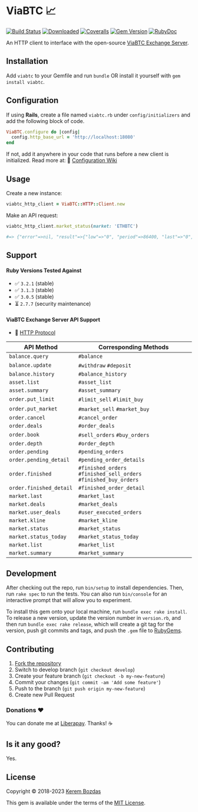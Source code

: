 # ViaBTC 📈

[![Build Status](https://img.shields.io/github/actions/workflow/status/krmbzds/viabtc/test.yml?branch=develop)](https://github.com/krmbzds/viabtc/actions/workflows/test.yml) [![Downloaded](https://img.shields.io/gem/dt/viabtc.svg)](https://rubygems.org/gems/viabtc) [![Coveralls](https://img.shields.io/coveralls/github/krmbzds/viabtc/develop)](https://coveralls.io/github/krmbzds/viabtc?branch=develop) [![Gem Version](https://img.shields.io/gem/v/viabtc.svg)](https://rubygems.org/gems/viabtc) [![RubyDoc](https://img.shields.io/badge/rubydoc-info-blue.svg)](https://www.rubydoc.info/gems/viabtc/)

An HTTP client to interface with the open-source [ViaBTC Exchange Server][ViaBTC Exchange Server Repo].

## Installation

Add `viabtc` to your Gemfile and run `bundle` OR install it yourself with `gem install viabtc`.

## Configuration

If using **Rails**, create a file named `viabtc.rb` under `config/initializers` and add the following block of code.

```rb
ViaBTC.configure do |config|
  config.http_base_url = 'http://localhost:18080'
end
```

If not, add it anywhere in your code that runs before a new client is initialized. Read more at: 📖 [Configuration Wiki](https://github.com/krmbzds/viabtc/wiki/Configuration)

## Usage

Create a new instance:

```rb
viabtc_http_client = ViaBTC::HTTP::Client.new
```

Make an API request:

```rb
viabtc_http_client.market_status(market: 'ETHBTC')

#=> {"error"=>nil, "result"=>{"low"=>"0", "period"=>86400, "last"=>"0", "high"=>"0", "open"=>"0", "volume"=>"0", "close"=>"0", "deal"=>"0"}, "id"=>0}
```

## Support

#### Ruby Versions Tested Against

- ✅ `3.2.1` (stable)
- ✅ `3.1.3` (stable)
- ✅ `3.0.5` (stable)
- ⏳ `2.7.7` (security maintenance)

#### ViaBTC Exchange Server API Support

- 📖 [HTTP Protocol](https://github.com/krmbzds/viabtc/wiki/API-Support#http-protocol)

| API Method | Corresponding Methods |
|---|---|
| `balance.query` | `#balance` |
| `balance.update` | `#withdraw` `#deposit` |
| `balance.history` | `#balance_history`  |
| `asset.list` | `#asset_list` |
| `asset.summary` | `#asset_summary` |
| `order.put_limit` | `#limit_sell` `#limit_buy` |
| `order.put_market` | `#market_sell` `#market_buy` |
| `order.cancel` | `#cancel_order` |
| `order.deals` | `#order_deals` |
| `order.book` | `#sell_orders` `#buy_orders` |
| `order.depth` | `#order_depth` |
| `order.pending` | `#pending_orders` |
| `order.pending_detail` | `#pending_order_details` |
| `order.finished` | `#finished_orders` `#finished_sell_orders` `#finished_buy_orders` |
| `order.finished_detail` | `#finished_order_detail` |
| `market.last` | `#market_last` |
| `market.deals` | `#market_deals` |
| `market.user_deals` | `#user_executed_orders` |
| `market.kline` | `#market_kline` |
| `market.status` | `#market_status` |
| `market.status_today` | `#market_status_today` |
| `market.list` | `#market_list` |
| `market.summary` | `#market_summary` |

## Development

After checking out the repo, run `bin/setup` to install dependencies. Then, run `rake spec` to run the tests. You can also run `bin/console` for an interactive prompt that will allow you to experiment.

To install this gem onto your local machine, run `bundle exec rake install`. To release a new version, update the version number in `version.rb`, and then run `bundle exec rake release`, which will create a git tag for the version, push git commits and tags, and push the `.gem` file to [RubyGems][RubyGems].

## Contributing

1. [Fork the repository][Fork]
2. Switch to develop branch (`git checkout develop`)
3. Create your feature branch (`git checkout -b my-new-feature`)
4. Commit your changes (`git commit -am 'Add some feature'`)
5. Push to the branch (`git push origin my-new-feature`)
6. Create new Pull Request

### Donations ❤️

You can donate me at [Liberapay][Donation]. Thanks! ☕️

## Is it any good?

Yes.

## License

Copyright © 2018-2023 [Kerem Bozdas][Personal Webpage]

This gem is available under the terms of the [MIT License][License].

[Donation]: https://liberapay.com/krmbzds/donate
[Fork]: http://github.com/krmbzds/viabtc/fork
[License]: http://kerem.mit-license.org
[Personal Webpage]: https://kerembozdas.com
[RubyGems]: https://rubygems.org
[ViaBTC Exchange Server Repo]: https://github.com/viabtc/viabtc_exchange_server
